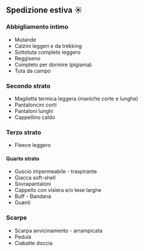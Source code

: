<!-- # Lista materiali personali -->
## Spedizione estiva :sunny:

### Abbigliamento intimo

* Mutande
* Calzini leggeri e da trekking
* Sottotuta completo leggero
* Reggiseno
* Completo per dormire (pigiama)
* Tuta da campo

### Secondo strato

* Maglietta termica leggera (maniche corte e lunghe)
* Pantaloncini corti
* Pantaloni lunghi
* Cappellino caldo

### Terzo strato

* Fleece leggero

#### Quarto strato

* Guscio impermeabile - traspirante
* Giacca soft-shell
* Sovrapantaloni
* Cappello con visiera e/o tese larghe
* Buff - Bandana
* Guanti

### Scarpe

* Scarpa avvicinamento - arrampicata
* Pedula
* Ciabatte doccia

